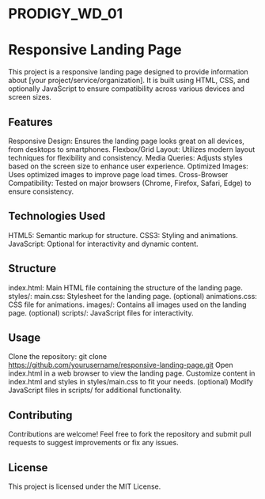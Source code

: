 # PRODIGY_WD_01
<h1>Responsive Landing Page</h1>

This project is a responsive landing page designed to provide information about [your project/service/organization]. It is built using HTML, CSS, and optionally JavaScript to ensure compatibility across various devices and screen sizes.

## Features
Responsive Design: Ensures the landing page looks great on all devices, from desktops to smartphones.
Flexbox/Grid Layout: Utilizes modern layout techniques for flexibility and consistency.
Media Queries: Adjusts styles based on the screen size to enhance user experience.
Optimized Images: Uses optimized images to improve page load times.
Cross-Browser Compatibility: Tested on major browsers (Chrome, Firefox, Safari, Edge) to ensure consistency.
## Technologies Used
HTML5: Semantic markup for structure.
CSS3: Styling and animations.
JavaScript: Optional for interactivity and dynamic content.
## Structure
index.html: Main HTML file containing the structure of the landing page.
styles/:
main.css: Stylesheet for the landing page.
(optional) animations.css: CSS file for animations.
images/: Contains all images used on the landing page.
(optional) scripts/: JavaScript files for interactivity.
## Usage
Clone the repository: git clone https://github.com/yourusername/responsive-landing-page.git
Open index.html in a web browser to view the landing page.
Customize content in index.html and styles in styles/main.css to fit your needs.
(optional) Modify JavaScript files in scripts/ for additional functionality.
## Contributing
Contributions are welcome! Feel free to fork the repository and submit pull requests to suggest improvements or fix any issues.

## License
This project is licensed under the MIT License.





